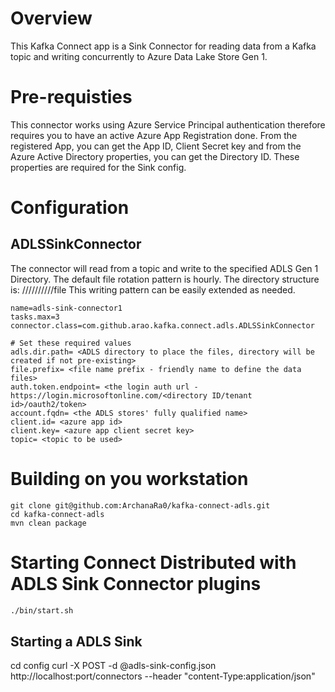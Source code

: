 # Overview

This Kafka Connect app is a Sink Connector for reading data from a Kafka topic and writing concurrently to Azure Data Lake Store Gen 1.

# Pre-requisties

This connector works using Azure Service Principal authentication therefore requires you to have an active Azure App Registration done. 
From the registered App, you can get the App ID, Client Secret key and from the Azure Active Directory properties, you can get the Directory ID.
These properties are required for the Sink config.


# Configuration

## ADLSSinkConnector

The connector will read from a topic and write to the specified ADLS Gen 1 Directory. The default file rotation pattern is hourly.
The directory structure is: //<specified dir path>//<topic name>//<current date>//<curr hour>//file 
This writing pattern can be easily extended as needed. 

```properties
name=adls-sink-connector1
tasks.max=3
connector.class=com.github.arao.kafka.connect.adls.ADLSSinkConnector

# Set these required values
adls.dir.path= <ADLS directory to place the files, directory will be created if not pre-existing>
file.prefix= <file name prefix - friendly name to define the data files>
auth.token.endpoint= <the login auth url - https://login.microsoftonline.com/<directory ID/tenant id>/oauth2/token>
account.fqdn= <the ADLS stores' fully qualified name>
client.id= <azure app id>
client.key= <azure app client secret key>
topic= <topic to be used>
```


# Building on you workstation

```
git clone git@github.com:ArchanaRa0/kafka-connect-adls.git
cd kafka-connect-adls
mvn clean package
```

# Starting Connect Distributed with ADLS Sink Connector plugins 

```bash
./bin/start.sh
```
## Starting a ADLS Sink

cd config
curl -X POST -d @adls-sink-config.json  http://localhost:port/connectors --header "content-Type:application/json"